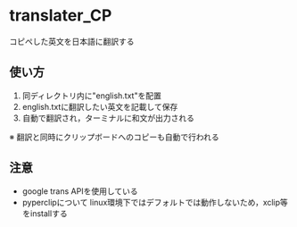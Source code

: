 # translater_CP
コピペした英文を日本語に翻訳する

## 使い方
1. 同ディレクトリ内に"english.txt"を配置
2. english.txtに翻訳したい英文を記載して保存
3. 自動で翻訳され，ターミナルに和文が出力される

※ 翻訳と同時にクリップボードへのコピーも自動で行われる

## 注意
- google trans APIを使用している
- pyperclipについて
linux環境下ではデフォルトでは動作しないため，xclip等をinstallする
